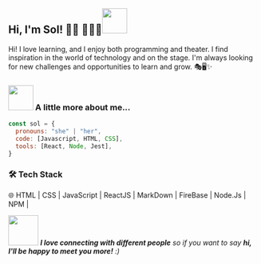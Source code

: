 <h2> Hi, I'm Sol! 👋🏼 👩🏻‍💻<img src="https://media.giphy.com/media/mGcNjsfWAjY5AEZNw6/giphy.gif" width="50"></h2>
Hi! I love learning, and I enjoy both programming and theater. I find inspiration in the world of technology and on the stage. I'm always looking for new challenges and opportunities to learn and grow. 🎭🖥️✨


### <img src="https://media.giphy.com/media/VgCDAzcKvsR6OM0uWg/giphy.gif" width="50"> A little more about me...
```js
const sol = {
  pronouns: "she" | "her",
  code: [Javascript, HTML, CSS],
  tools: [React, Node, Jest],
}
```
<h3>🛠 Tech Stack</h3>


🌐   HTML | CSS | JavaScript | ReactJS | MarkDown | FireBase | Node.Js | NPM |

<img src="https://media.giphy.com/media/LnQjpWaON8nhr21vNW/giphy.gif" width="60"> <em><b>I love connecting with different people</b> so if you want to say <b>hi, I'll be happy to meet you more!</b> :)</em>

